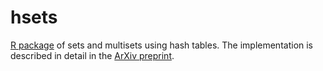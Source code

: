# hsets
[R package](https://CRAN.R-project.org/package=hset)  of sets and multisets using hash tables.
The implementation is described in detail in the [ArXiv preprint](https://arxiv.org/abs/2304.09809).